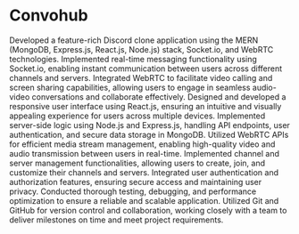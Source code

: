 # Convohub
Developed a feature-rich Discord clone application using the MERN (MongoDB, Express.js, React.js, Node.js) stack, Socket.io, and WebRTC technologies.
Implemented real-time messaging functionality using Socket.io, enabling instant communication between users across different channels and servers.
Integrated WebRTC to facilitate video calling and screen sharing capabilities, allowing users to engage in seamless audio-video conversations and collaborate effectively.
Designed and developed a responsive user interface using React.js, ensuring an intuitive and visually appealing experience for users across multiple devices.
Implemented server-side logic using Node.js and Express.js, handling API endpoints, user authentication, and secure data storage in MongoDB.
Utilized WebRTC APIs for efficient media stream management, enabling high-quality video and audio transmission between users in real-time.
Implemented channel and server management functionalities, allowing users to create, join, and customize their channels and servers.
Integrated user authentication and authorization features, ensuring secure access and maintaining user privacy.
Conducted thorough testing, debugging, and performance optimization to ensure a reliable and scalable application.
Utilized Git and GitHub for version control and collaboration, working closely with a team to deliver milestones on time and meet project requirements.
